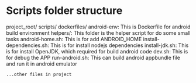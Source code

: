 # Scripts folder structure

project_root/
    scripts/
        dockerfiles/
            android-env: This is Dockerfile for android build environment
        helpers/: This folder is the helper script for do some small tasks
            android-home.sh: This is for add ANDROID_HOME
            install-dependencies.sh: This is for install nodejs dependencies
            install-jdk.sh: This is for install OpenJDK, which required for build android code
        dev.sh: This is for debug the APP
        run-android.sh: This can build android appbundle file and run it in android emulator
        
    ...other files in project
